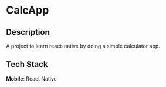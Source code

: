 # CalcApp

## Description
A project to learn react-native by doing a simple calculator app.

## Tech Stack

**Mobile**: React Native
